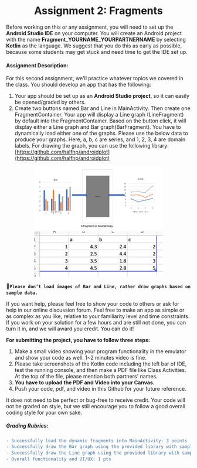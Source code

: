 <h1 align="center">Assignment 2: Fragments</h1>

Before working on this or any assignment, you will need to set up the **Android Studio IDE** on your computer. You will create an Android project with the name **Fragment_YOURNAME_YOURPARTNERNAME** by selecting **Kotlin** as the language. We suggest that you do this as early as possible, because some students may get stuck and need time to get the IDE set up. 

<h4>Assignment Description:</h4>

For this second assignment, we'll practice whatever topics we covered in the class. You should develop an app that has the following: 
1. Your app should be set up as an **Android Studio project**, so it can easily be opened/graded by others. 
2. Create two buttons named Bar and Line in MainActivity. Then create one FragmentContainer. Your app will display a Line graph (LineFragment) by default into the FragmentContainer. Based on the button click, it will display either a Line graph and Bar graph(BarFragment). You have to dynamically load either one of the graphs. Please use the below data to produce your graphs. Here, a, b, c are series, and 1, 2, 3, 4 are domain labels. For drawing the graph, you can use the following library:  [https://github.com/halfhp/androidplot](https://github.com/halfhp/androidplot)
<p align="center">
  <img src="/images/fragmentpic.png" width="350" title="a fragment of main activity">
  <img src="/images/barandline.png" width="350" title="bar and line data">
</p>

:stop_sign:**```Please don’t load images of Bar and Line, rather draw graphs based on sample data.```**


If you want help, please feel free to show your code to others or ask for help in our online discussion forum. Feel free to make an app as simple or as complex as you like, relative to your familiarity level and time constraints. If you work on your solution for a few hours and are still not done, you can turn it in, and we will award you credit. You can do it! 
 
**For submitting the project, you have to follow three steps:**

1. Make a small video showing your program functionality in the emulator and show your code as well. 1~2 minutes video is fine. 
2. Please take screenshots of the Kotlin code including the left bar of IDE, test the running console, and then make a PDF file like Class Activities. At the top of the file, please mention both partners' names. 
3. **You have to upload the PDF and Video into your Canvas.**
4. Push your code, pdf, and video in this Github for your future reference.

It does not need to be perfect or bug-free to receive credit. Your code will not be graded on style, but we still encourage you to follow a good overall coding style for your own sake. 

<h5>Grading Rubrics:</h5>

```diff
- Successfully load the dynamic fragments into MainActivity: 3 points
- Successfully draw the Bar graph using the provided library with sample data: 3 points
- Successfully draw the Line graph using the provided library with sample data: 3 points
- Overall functionality and UI/UX: 1 pts
```

